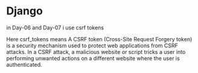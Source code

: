 # Django

in Day-06 and Day-07 i use csrf tokens 

Here csrf_tokens means A CSRF token (Cross-Site Request Forgery token) is a security mechanism used to protect web applications from CSRF attacks. In a CSRF attack, a malicious website or script tricks a user into performing unwanted actions on a different website where the user is authenticated.

